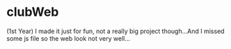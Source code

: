 # clubWeb
(1st Year)
I made it just for fun, not a really big project though...And I missed some js file so the web
look not very well...
